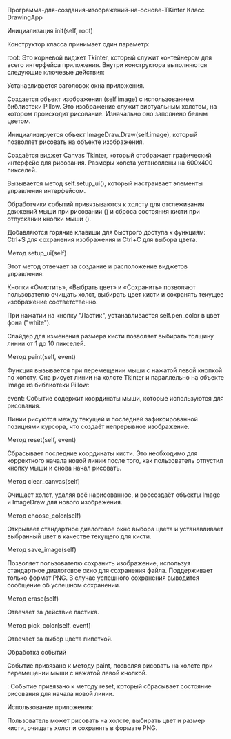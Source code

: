 Программа-для-создания-изображений-на-основе-TKinter
Класс DrawingApp

Инициализация init(self, root)

Конструктор класса принимает один параметр:

root: Это корневой виджет Tkinter, который служит контейнером для всего интерфейса приложения.
Внутри конструктора выполняются следующие ключевые действия:

Устанавливается заголовок окна приложения.

Создается объект изображения (self.image) с использованием библиотеки Pillow. Это изображение служит виртуальным холстом, на котором происходит рисование. Изначально оно заполнено белым цветом.

Инициализируется объект ImageDraw.Draw(self.image), который позволяет рисовать на объекте изображения.

Создаётся виджет Canvas Tkinter, который отображает графический интерфейс для рисования. Размеры холста установлены на 600x400 пикселей.

Вызывается метод self.setup_ui(), который настраивает элементы управления интерфейсом.

Обработчики событий привязываются к холсту для отслеживания движений мыши при рисовании () и сброса состояния кисти при отпускании кнопки мыши ().

Добавляются горячие клавиши для быстрого доступа к функциям: Ctrl+S для сохранения изображения и Ctrl+C для выбора цвета.

Метод setup_ui(self)

Этот метод отвечает за создание и расположение виджетов управления:

Кнопки «Очистить», «Выбрать цвет» и «Сохранить» позволяют пользователю очищать холст, выбирать цвет кисти и сохранять текущее изображение соответственно.

При нажатии на кнопку "Ластик", устанавливается self.pen_color в цвет фона ("white"). 

Слайдер для изменения размера кисти позволяет выбирать толщину линии от 1 до 10 пикселей.

Метод paint(self, event)

Функция вызывается при перемещении мыши с нажатой левой кнопкой по холсту. Она рисует линии на холсте Tkinter и параллельно на объекте Image из библиотеки Pillow:

event: Событие содержит координаты мыши, которые используются для рисования.

Линии рисуются между текущей и последней зафиксированной позициями курсора, что создаёт непрерывное изображение.

Метод reset(self, event)

Сбрасывает последние координаты кисти. Это необходимо для корректного начала новой линии после того, как пользователь отпустил кнопку мыши и снова начал рисовать.

Метод clear_canvas(self)

Очищает холст, удаляя всё нарисованное, и воссоздаёт объекты Image и ImageDraw для нового изображения.

Метод choose_color(self)

Открывает стандартное диалоговое окно выбора цвета и устанавливает выбранный цвет в качестве текущего для кисти.

Метод save_image(self)

Позволяет пользователю сохранить изображение, используя стандартное диалоговое окно для сохранения файла. Поддерживает только формат PNG. В случае успешного сохранения выводится сообщение об успешном сохранении.

Метод erase(self)

Отвечает за действие ластика.

Метод pick_color(self, event)

Отвечает за выбор цвета пипеткой.

Обработка событий

Событие привязано к методу paint, позволяя рисовать на холсте при перемещении мыши с нажатой левой кнопкой.

: Событие привязано к методу reset, который сбрасывает состояние рисования для начала новой линии.

Использование приложения:

Пользователь может рисовать на холсте, выбирать цвет и размер кисти, очищать холст и сохранять в формате PNG.
